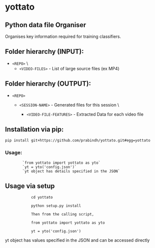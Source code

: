 # yottato

## Python data file Organiser

Organises key information required for training classifiers.

## Folder hierarchy (INPUT):
- `<REPO>` \
   - `<VIDEO-FILES>`         - List of large source files (ex MP4)

## Folder hierarchy (OUTPUT):
- `<REPO>`
   - `<SESSION-NAME>`        - Generated files for this session \

      - `<VIDEO-FILE-FEATURES>` - Extracted Data for each video file


## Installation via pip:

`pip install git+https://github.com/prabindh/yottato.git#egg=yottato`

### Usage:
            `from yottato import yottato as yto`
            `yt = yto('config.json')`
            `yt object has details specified in the JSON`

## Usage via setup
```
            cd yottato

            python setup.py install

            Then from the calling script,

            from yottato import yottato as yto

            yt = yto('config.json')
```
yt object has values specified in the JSON and can be accessed directly
